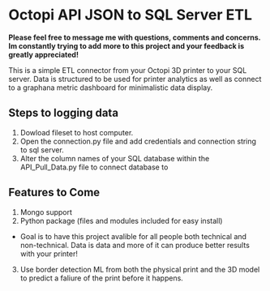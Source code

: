 # Octopi API JSON to SQL Server ETL

**Please feel free to message me with questions, comments and concerns. Im constantly trying to add more to this project and your feedback is greatly appreciated!**

This is a simple ETL connector from your Octopi 3D printer to your SQL server. Data is structured to be used for printer analytics as well as connect to a graphana metric dashboard for minimalistic data display. 

## Steps to logging data

1. Dowload fileset to host computer.
2. Open the connection.py file and add credentials and connection string to sql server.
3. Alter the column names of your SQL database within the API_Pull_Data.py file to connect database to 

## Features to Come

1. Mongo support
2. Python package (files and modules included for easy install)
  - Goal is to have this project avalible for all people both technical and non-technical. Data is data and more of it can produce better results with your printer!
3. Use border detection ML from both the physical print and the 3D model to predict a faliure of the print before it happens. 

